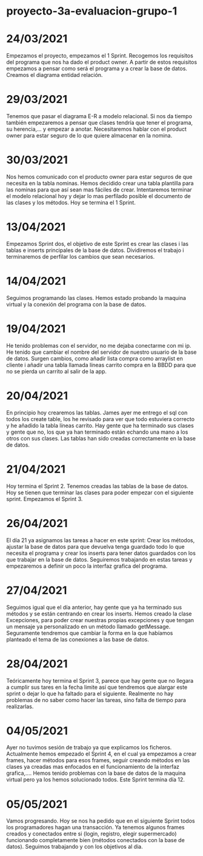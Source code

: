 # proyecto-3a-evaluacion-grupo-1

# 24/03/2021

Empezamos el proyecto, empezamos el 1 Sprint. Recogemos los requisitos del programa que nos ha dado el product owner. A partir de estos requisitos empezamos a pensar como será el programa y a crear la base de datos. Creamos el diagrama entidad relación.

# 29/03/2021

Tenemos que pasar el diagrama E-R a modelo relacional. Si nos da tiempo también empezaremos a pensar que clases tendría que tener el programa, su herencia,… y empezar a anotar. Necesitaremos hablar con el product owner para estar seguro de lo que quiere almacenar en la nomina. 

# 30/03/2021

Nos hemos comunicado con el producto owner para estar seguros de que necesita en la tabla nominas. Hemos decidido crear una tabla plantilla para las nominas para que así sean mas fáciles de crear. Intentaremos terminar el modelo relacional hoy y dejar lo mas perfilado posible el documento de las clases y los métodos. Hoy se termina el 1 Sprint.

# 13/04/2021

Empezamos Sprint dos, el objetivo de este Sprint es crear las clases i las tablas e inserts principales de la base de datos. Dividiremos el trabajo i terminaremos de perfilar los cambios que sean necesarios.

# 14/04/2021

Seguimos programando las clases. Hemos estado probando la maquina virtual y la conexión del programa con la base de datos.

# 19/04/2021

He tenido problemas con el servidor, no me dejaba conectarme con mi ip. He tenido que cambiar el nombre del servidor de nuestro usuario de la base de datos. Surgen cambios, como añadir lista compra como arraylist en cliente i añadir una tabla llamada líneas carrito compra en la BBDD para que no se pierda un carrito al salir de la app.

# 20/04/2021

En principio hoy crearemos las tablas. James ayer me entrego el sql con todos los create table, los he revisado para ver que todo estuviera correcto y he añadido la tabla líneas carrito. Hay gente que ha terminado sus clases y gente que no, los que ya han terminado están echando una mano a los otros con sus clases. Las tablas han sido creadas correctamente en la base de datos.

# 21/04/2021

Hoy termina el Sprint 2. Tenemos creadas las tablas de la base de datos. Hoy se tienen que terminar las clases para poder empezar con el siguiente sprint. Empezamos el Sprint 3.

# 26/04/2021

El día 21 ya asignamos las tareas a hacer en este sprint: Crear los métodos, ajustar la base de datos para que devuelva tenga guardado todo lo que necesita el programa y crear los inserts para tener datos guardados con los que trabajar en la base de datos. Seguiremos trabajando en estas tareas y empezaremos a definir un poco la interfaz grafica del programa.

# 27/04/2021

Seguimos igual que el día anterior, hay gente que ya ha terminado sus métodos y se están centrando en crear los inserts. Hemos creado la clase Excepciones, para poder crear nuestras propias excepciones y que tengan un mensaje ya personalizado en un método llamado getMessage. Seguramente tendremos que cambiar la forma en la que habíamos planteado el tema de las conexiones a las base de datos.

# 28/04/2021

Teóricamente hoy termina el Sprint 3, parece que hay gente que no llegara a cumplir sus tares en la fecha limite así que tendremos que alargar este sprint o dejar lo que ha faltado para el siguiente. Realmente no hay problemas de no saber como hacer las tareas, sino falta de tiempo para realizarlas.

# 04/05/2021

Ayer no tuvimos sesión de trabajo ya que explicamos los ficheros. Actualmente hemos empezado el Sprint 4, en el cual ya empezamos a crear frames, hacer métodos para esos frames, seguir creando métodos en las clases ya creadas mas enfocados en el funcionamiento de la interfaz grafica,…. Hemos tenido problemas con la base de datos de la maquina virtual pero ya los hemos solucionado todos. Este Sprint termina día 12.

# 05/05/2021

Vamos progresando. Hoy se nos ha pedido que en el siguiente Sprint todos los programadores hagan una transacción. Ya tenemos algunos frames creados y conectados entre si (login, registro, elegir supermercado) funcionando completamente bien (métodos conectados con la base de datos). Seguimos trabajando y con los objetivos al dia.
